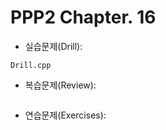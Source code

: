 ﻿# PPP2 Chapter. 16
* 실습문제(Drill): 
```
Drill.cpp
```
* 복습문제(Review): 
```
```
* 연습문제(Exercises): 
```
```